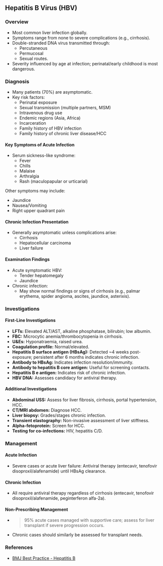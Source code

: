 ## Hepatitis B Virus (HBV)

### Overview
- Most common liver infection globally.
- Symptoms range from none to severe complications (e.g., cirrhosis).
- Double-stranded DNA virus transmitted through:
  - Percutaneous
  - Permucosal
  - Sexual routes.
- Severity influenced by age at infection; perinatal/early childhood is most dangerous.

### Diagnosis
- Many patients (70%) are asymptomatic.
- Key risk factors:
  - Perinatal exposure
  - Sexual transmission (multiple partners, MSM)
  - Intravenous drug use
  - Endemic regions (Asia, Africa)
  - Incarceration
  - Family history of HBV infection
  - Family history of chronic liver disease/HCC

#### Key Symptoms of Acute Infection
- Serum sickness-like syndrome:
  - Fever
  - Chills
  - Malaise
  - Arthralgia
  - Rash (maculopapular or urticarial)

Other symptoms may include:
- Jaundice
- Nausea/Vomiting
- Right upper quadrant pain

#### Chronic Infection Presentation
- Generally asymptomatic unless complications arise:
  - Cirrhosis
  - Hepatocellular carcinoma
  - Liver failure

#### Examination Findings
- Acute symptomatic HBV:
  - Tender hepatomegaly
  - Jaundice
- Chronic infection:
  - May show normal findings or signs of cirrhosis (e.g., palmar erythema, spider angioma, ascites, jaundice, asterixis).

### Investigations
#### First-Line Investigations
- **LFTs:** Elevated ALT/AST, alkaline phosphatase, bilirubin; low albumin.
- **FBC:** Microcytic anemia/thrombocytopenia in cirrhosis.
- **U&Es:** Hyponatraemia, raised urea.
- **Coagulation profile:** Normal/elevated.
- **Hepatitis B surface antigen (HBsAg):** Detected ~4 weeks post-exposure; persistent after 6 months indicates chronic infection.
- **Antibody to HBsAg:** Indicates infection resolution/immunity.
- **Antibody to hepatitis B core antigen:** Useful for screening contacts.
- **Hepatitis B e antigen:** Indicates risk of chronic infection.
- **HBV DNA:** Assesses candidacy for antiviral therapy.

#### Additional Investigations
- **Abdominal USS:** Assess for liver fibrosis, cirrhosis, portal hypertension, HCC.
- **CT/MRI abdomen:** Diagnose HCC.
- **Liver biopsy:** Grades/stages chronic infection.
- **Transient elastography:** Non-invasive assessment of liver stiffness.
- **Alpha-fetoprotein:** Screen for HCC.
- **Testing for co-infections:** HIV, hepatitis C/D.

### Management
#### Acute Infection
- Severe cases or acute liver failure: Antiviral therapy (entecavir, tenofovir disoproxil/alafenamide) until HBsAg clearance.

#### Chronic Infection
- All require antiviral therapy regardless of cirrhosis (entecavir, tenofovir disoproxil/alafenamide, peginterferon alfa-2a).

#### Non-Prescribing Management
- >95% acute cases managed with supportive care; assess for liver transplant if severe progression occurs.
- Chronic cases should similarly be assessed for transplant needs.

### References
- [BMJ Best Practice - Hepatitis B](https://bestpractice.bmj.com/topics/en-gb/127)